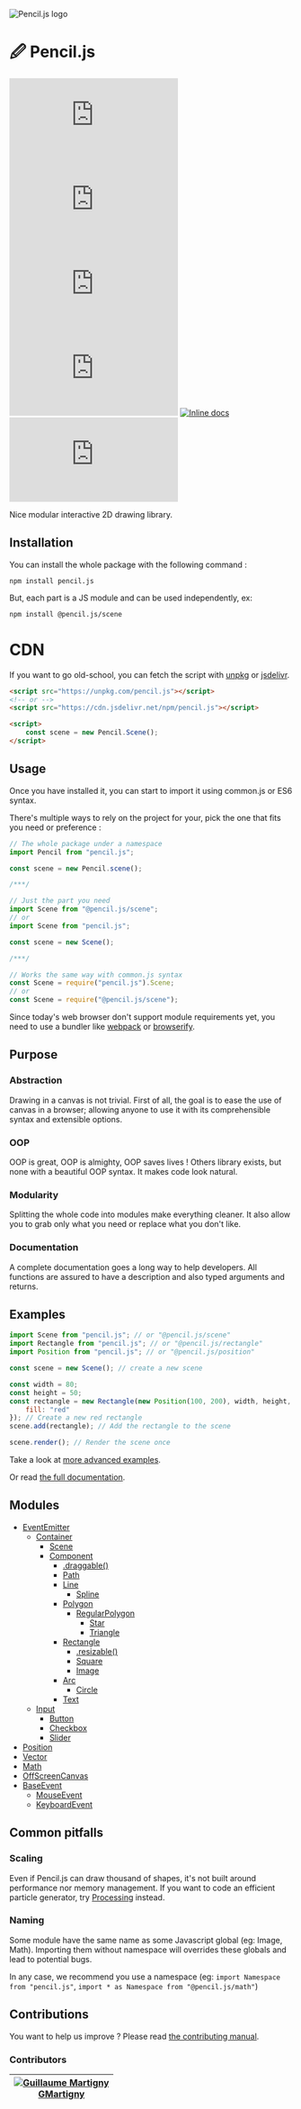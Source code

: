 ![Pencil.js logo](media/animated-logo.gif)

# 🖉 Pencil.js
[![NPM Version](https://badgen.net/npm/v/pencil.js?icon=npm)](https://www.npmjs.com/package/pencil.js)
[![Dependencies update](https://badgen.net/david/dev/GMartigny/pencil.js)](https://david-dm.org/GMartigny/pencil.js?type=dev)
[![Maintainability](https://badgen.net/codeclimate/maintainability/GMartigny/pencil.js?icon=codeclimate)](https://codeclimate.com/github/GMartigny/pencil.js/maintainability)
[![Test Coverage](https://badgen.net/codeclimate/coverage/GMartigny/pencil.js?icon=codeclimate)](https://codeclimate.com/github/GMartigny/pencil.js/test_coverage)
[![Inline docs](http://inch-ci.org/github/GMartigny/pencil.js.svg?branch=master)](http://inch-ci.org/github/GMartigny/pencil.js)
[![Build Status](https://badgen.net/travis/GMartigny/pencil.js?icon=travis)](https://travis-ci.org/GMartigny/pencil.js)

Nice modular interactive 2D drawing library.


## Installation
You can install the whole package with the following command :

    npm install pencil.js


But, each part is a JS module and can be used independently, ex:

    npm install @pencil.js/scene

# CDN
If you want to go old-school, you can fetch the script with [unpkg](https://unpkg.com/) or [jsdelivr](https://www.jsdelivr.com/).

```html
<script src="https://unpkg.com/pencil.js"></script>
<!-- or -->
<script src="https://cdn.jsdelivr.net/npm/pencil.js"></script>

<script>
    const scene = new Pencil.Scene();
</script>
```


## Usage
Once you have installed it, you can start to import it using common.js or ES6 syntax.

There's multiple ways to rely on the project for your, pick the one that fits you need or preference :

```js
// The whole package under a namespace
import Pencil from "pencil.js";

const scene = new Pencil.scene();

/***/

// Just the part you need
import Scene from "@pencil.js/scene";
// or
import Scene from "pencil.js";

const scene = new Scene();

/***/

// Works the same way with common.js syntax
const Scene = require("pencil.js").Scene;
// or
const Scene = require("@pencil.js/scene");
```

Since today's web browser don't support module requirements yet, you need to use a bundler like [webpack](https://webpack.js.org/) or [browserify](http://browserify.org/).


## Purpose

### Abstraction
Drawing in a canvas is not trivial.
First of all, the goal is to ease the use of canvas in a browser;
allowing anyone to use it with its comprehensible syntax and extensible options.


### OOP
OOP is great, OOP is almighty, OOP saves lives !
Others library exists, but none with a beautiful OOP syntax.
It makes code look natural.


### Modularity
Splitting the whole code into modules make everything cleaner.
It also allow you to grab only what you need or replace what you don't like.


### Documentation
A complete documentation goes a long way to help developers.
All functions are assured to have a description and also typed arguments and returns.


## Examples
```js
import Scene from "pencil.js"; // or "@pencil.js/scene"
import Rectangle from "pencil.js"; // or "@pencil.js/rectangle"
import Position from "pencil.js"; // or "@pencil.js/position"

const scene = new Scene(); // create a new scene

const width = 80;
const height = 50;
const rectangle = new Rectangle(new Position(100, 200), width, height, {
    fill: "red"
}); // Create a new red rectangle
scene.add(rectangle); // Add the rectangle to the scene

scene.render(); // Render the scene once
```

Take a look at [more advanced examples](https://codepen.io/collection/XqzkNQ/).

Or read [the full documentation](documentation.md).


## Modules
 * [EventEmitter](modules/event-emitter)
   * [Container](modules/container)
     * [Scene](modules/scene)
     * [Component](modules/component)
       * [.draggable()](modules/draggable)
       * [Path](modules/path)
       * [Line](modules/line)
         * [Spline](modules/spline)
       * [Polygon](modules/polygon)
         * [RegularPolygon](modules/regular-polygon)
           * [Star](modules/star)
           * [Triangle](modules/triangle)
       * [Rectangle](modules/rectangle)
         * [.resizable()](modules/resizable)
         * [Square](modules/square)
         * [Image](modules/image)
       * [Arc](modules/arc)
         * [Circle](modules/circle)
       * [Text](modules/text)
   * [Input](modules/input)
     * [Button](modules/button)
     * [Checkbox](modules/checkbox)
     * [Slider](modules/slider)
 * [Position](modules/position)
 * [Vector](modules/vector)
 * [Math](modules/math)
 * [OffScreenCanvas](modules/offscreen-canvas)
 * [BaseEvent](modules/base-event)
   * [MouseEvent](modules/mouse-event)
   * [KeyboardEvent](modules/keyboard-event)

## Common pitfalls

### Scaling
Even if Pencil.js can draw thousand of shapes, it's not built around performance nor memory management.
If you want to code an efficient particle generator, try [Processing](https://processing.org/) instead.

### Naming
Some module have the same name as some Javascript global (eg: Image, Math).
Importing them without namespace will overrides these globals and lead to potential bugs.

In any case, we recommend you use a namespace (eg: ``import Namespace from "pencil.js"``, ``import * as Namespace from "@pencil.js/math"``)


## Contributions
You want to help us improve ? Please read [the contributing manual](contributing.md).

### Contributors
| [![Guillaume Martigny](https://github.com/GMartigny.png?size=60)<br>GMartigny](https://github.com/GMartigny) |
| --- |
